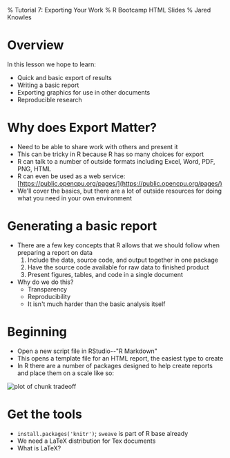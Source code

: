 % Tutorial 7: Exporting Your Work
% R Bootcamp HTML Slides
% Jared Knowles




# Overview
In this lesson we hope to learn:
- Quick and basic export of results
- Writing a basic report
- Exporting graphics for use in other documents
- Reproducible research

# Why does Export Matter?
- Need to be able to share work with others and present it
- This can be tricky in R because R has so many choices for export
- R can talk to a number of outside formats including Excel, Word, PDF, PNG, HTML
- R can even be used as a web service: [https://public.opencpu.org/pages/](https://public.opencpu.org/pages/)
- We'll cover the basics, but there are a lot of outside resources for doing what you need in your own environment

# Generating a basic report
- There are a few key concepts that R allows that we should follow when preparing a report on data
  1. Include the data, source code, and output together in one package
  2. Have the source code available for raw data to finished product
  3. Present figures, tables, and code in a single document
- Why do we do this?
  * Transparency
  * Reproducibility
  * It isn't much harder than the basic analysis itself

# Beginning
- Open a new script file in RStudio--"R Markdown"
- This opens a template file for an HTML report, the easiest type to create
- In R there are a number of packages designed to help create reports and place them on a scale like so:

![plot of chunk tradeoff](figure/slides3-tradeoff.svg) 


# Get the tools
- `install.packages('knitr')`; `sweave` is part of R base already
- We need a LaTeX distribution for Tex documents
- What is LaTeX?
